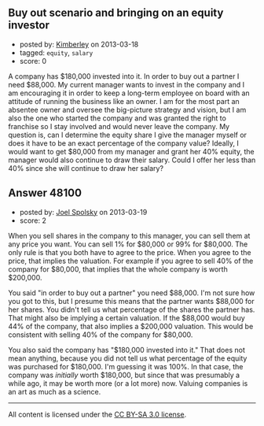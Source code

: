 ## Buy out scenario and bringing on an equity investor

- posted by: [Kimberley](https://stackexchange.com/users/-1/25487-kimberley) on 2013-03-18
- tagged: `equity`, `salary`
- score: 0

A company has $180,000 invested into it.  In order to buy out a partner I need $88,000.  My current manager wants to invest in the company and I am encouraging it in order to keep a long-term employee on board with an attitude of running the business like an owner.  I am for the most part an absentee owner and oversee the big-picture strategy and vision, but I am also the one who started the company and was granted the right to franchise so I stay involved and would never leave the company.  My question is, can I determine the equity share I give  the manager myself or does it have to be an exact percentage of the company value?  Ideally, I would want to get $80,000 from my manager and grant her 40% equity, the manager would also continue to draw their salary.  Could I offer her less than 40% since she will continue to draw her salary? 


## Answer 48100

- posted by: [Joel Spolsky](https://stackexchange.com/users/-1/4335-joel-spolsky) on 2013-03-19
- score: 2

When you sell shares in the company to this manager, you can sell them at any price you want. You can sell 1% for $80,000 or 99% for $80,000. The only rule is that you both have to agree to the price. When you agree to the price, that implies the valuation. For example if you agree to sell 40% of the company for $80,000, that implies that the whole company is worth $200,000.

You said "in order to buy out a partner" you need $88,000. I'm not sure how you got to this, but I presume this means that the partner wants $88,000 for her shares. You didn't tell us what percentage of the shares the partner has. That might also be implying a certain valuation. If the $88,000 would buy 44% of the company, that also implies a $200,000 valuation. This would be consistent with selling 40% of the company for $80,000.

You also said the company has "$180,000 invested into it." That does not mean anything, because you did not tell us what percentage of the equity was purchased for $180,000. I'm guessing it was 100%. In that case, the company was *initially* worth $180,000, but since that was presumably a while ago, it may be worth more (or a lot more) now. Valuing companies is an art as much as a science.



---

All content is licensed under the [CC BY-SA 3.0 license](https://creativecommons.org/licenses/by-sa/3.0/).
